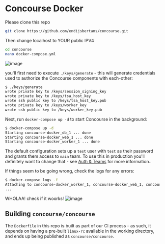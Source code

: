 # Concourse Docker
Please clone this repo
```sh
git clone https://github.com/endijsbertans/concourse.git
```
Then change localhost to YOUR public IPV4
```sh
cd concourse
nano docker-compose.yml
```
![image](https://github.com/endijsbertans/concourse/assets/97877531/26d57c17-7b03-4282-bf64-d1514f2e5345)

you'll first need to execute
`./keys/generate` - this will generate credentials used to authorize the
Concourse components with each-other:

```sh
$ ./keys/generate
wrote private key to /keys/session_signing_key
wrote private key to /keys/tsa_host_key
wrote ssh public key to /keys/tsa_host_key.pub
wrote private key to /keys/worker_key
wrote ssh public key to /keys/worker_key.pub
```

Next, run `docker-compose up -d` to start Concourse in the background:

```sh
$ docker-compose up -d
Starting concourse-docker_db_1 ... done
Starting concourse-docker_web_1 ... done
Starting concourse-docker_worker_1 ... done
```

The default configuration sets up a `test` user with `test` as their password
and grants them access to `main` team. To use this in production you'll
definitely want to change that - see [Auth &
Teams](https://concourse-ci.org/auth.html) for more information..

If things seem to be going wrong, check the logs for any errors:

```sh
$ docker-compose logs -f
Attaching to concourse-docker_worker_1, concourse-docker_web_1, concourse-docker_db_1
...
```
WHOLAA! check if it woorks!
![image](https://github.com/endijsbertans/concourse/assets/97877531/f37233d5-06ad-46c7-a2dc-b84ead8babf0)

## Building `concourse/concourse`

The `Dockerfile` in this repo is built as part of our CI process - as such, it
depends on having a pre-built `linux-rc` available in the working directory, and
ends up being published as `concourse/concourse`.
